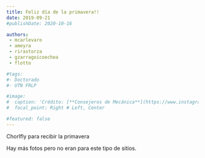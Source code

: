 ```yaml
---
title: Feliz día de la primavera!!
date: 2019-09-21
#publishDate: 2020-10-16

authors:
 - mcarlevaro
 - ameyra
 - rirastorza
 - gzarragoicoechea
 - flotto

#tags:
#- Doctorado
#- UTN FRLP

#image:
#  caption: 'Crédito: [**Consejeros de Mecánica**](https://www.instagram.com/p/CGarnfJH6Ir/?utm_source=ig_web_copy_link)'
#  focal_point: Right # Left, Center

#featured: false
---
```


ChorIfly para recibir la primavera

<!--more-->

Hay más fotos pero no eran para este tipo de sitios.
